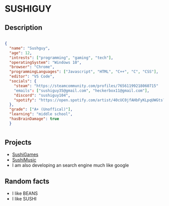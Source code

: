 # SUSHIGUY

## Description
```json

{
  "name": "Sushguy",
  "age": 12,
  "intrests": ["programming", "gaming", "tech"],
  "operatingSystem": "Windows 10",
  "browser": "Chrome",
  "programmingLanguages": ["Javascript", "HTML", "C++", "C", "CSS"],
  "editor": "VS Code",
  "socials": {
    "steam": "https://steamcommunity.com/profiles/76561199218060715"
    "emails": ["sushiguy35@gmail.com", "heckerbox11@gmail.com"],
    "discord": "sushiguy104",
    "spotify": "https://open.spotify.com/artist/40cUC0jfAHbFyKLpqUWGts?si=otjttYqsTFGqmgETLd9_7w",
  },
  "grade": ["A+ (Unoffical)"],
  "learning": "middle school",
  "hasBrainDamage": true
  }
```

#

## Projects

* [SushiGames](https://sushigames.org)
* [SushiMusic](https://open.spotify.com/artist/40cUC0jfAHbFyKLpqUWGts?si=otjttYqsTFGqmgETLd9_7w)
* I am also developing an search engine much like google

## Random facts

* I like BEANS
* I like SUSHI

